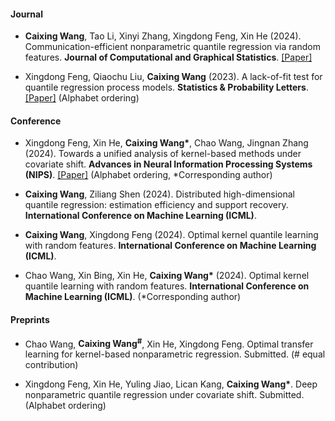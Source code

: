 #### Journal

- <strong>Caixing Wang</strong>, Tao Li, Xinyi Zhang, Xingdong Feng, Xin He (2024). Communication-efficient nonparametric quantile regression via random features. <strong>Journal of Computational and Graphical Statistics</strong>. [[Paper]](https://www.tandfonline.com/doi/full/10.1080/10618600.2024.2308798)


- Xingdong Feng, Qiaochu Liu, <strong>Caixing Wang</strong> (2023). A lack-of-fit test for quantile regression process models. <strong>Statistics \& Probability Letters</strong>. [[Paper]](https://www.sciencedirect.com/science/article/pii/S0167715222001936) (Alphabet ordering)

#### Conference

- Xingdong Feng, Xin He, <strong>Caixing Wang*</strong>, Chao Wang, Jingnan Zhang (2024). Towards a unified analysis of kernel-based methods under covariate shift. <strong>Advances in Neural Information Processing Systems (NIPS)</strong>. [[Paper]](https://openreview.net/pdf?id=yIcCkMUCtL) (Alphabet ordering, *Corresponding author)

- <strong>Caixing Wang</strong>, Ziliang Shen (2024). Distributed high-dimensional quantile regression: estimation efficiency and support recovery. <strong>International Conference on Machine Learning (ICML)</strong>. 

- <strong>Caixing Wang</strong>, Xingdong Feng (2024). Optimal kernel quantile learning with random features. <strong>International Conference on Machine Learning (ICML)</strong>. 

- Chao Wang, Xin Bing, Xin He, <strong>Caixing Wang*</strong> (2024). Optimal kernel quantile learning with random features. <strong>International Conference on Machine Learning (ICML)</strong>. (*Corresponding author)


#### Preprints

- Chao Wang, <strong>Caixing Wang<sup>#<sup></strong>, Xin He, Xingdong Feng. Optimal transfer learning for kernel-based nonparametric regression. Submitted. (# equal contribution)

- Xingdong Feng, Xin He, Yuling Jiao, Lican Kang, <strong>Caixing Wang*</strong>. Deep nonparametric quantile regression under covariate shift. Submitted. (Alphabet ordering)
